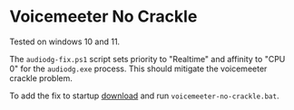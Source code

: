 # Voicemeeter No Crackle

Tested on windows 10 and 11.

The `audiodg-fix.ps1` script sets priority to "Realtime" and affinity to "CPU 0" for the `audiodg.exe` process. This should mitigate the voicemeeter crackle problem.

To add the fix to startup [download](https://github.com/ThatRex/voicemeeter-no-crackle/releases/download/V1.0/voicemeeter-no-crackle.bat) and run `voicemeeter-no-crackle.bat`.
